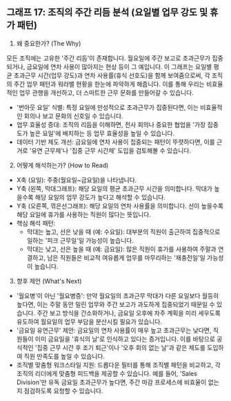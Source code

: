 ## 그래프 17: 조직의 주간 리듬 분석 (요일별 업무 강도 및 휴가 패턴)

1. 왜 중요한가? (The Why)

모든 조직에는 고유한 '주간 리듬'이 존재합니다. 월요일에 주간 보고로 초과근무가 집중되거나, 금요일에 연차 사용이 많아지는 현상 등이 그 예입니다. 이 그래프는 요일별 평균 초과근무 시간(업무 강도)과 연차 사용률(휴식 선호도)을 함께 보여줌으로써, 각 조직의 주간 업무 패턴과 워라밸 현황을 한눈에 파악하게 해줍니다. 이를 통해 우리는 비효율적인 업무 관행을 개선하고, 더 스마트한 근무 문화를 만들어갈 수 있습니다.

- '번아웃 요일' 식별: 특정 요일에 만성적으로 초과근무가 집중된다면, 이는 비효율적인 회의나 보고 문화의 신호일 수 있습니다.
- 업무 효율성 증대: 조직의 리듬을 이해하면, 전사 회의나 중요한 협업을 '가장 집중도가 높은 요일'에 배치하는 등 업무 효율성을 높일 수 있습니다.
- 데이터 기반 제도 개선: 금요일에 연차 사용이 집중되는 패턴이 뚜렷하다면, 이를 근거로 '유연 근무제'나 '집중 근무 시간제' 도입을 검토해볼 수 있습니다.

2. 어떻게 해석하는가? (How to Read)

- X축 (요일): 주중(월요일~금요일)을 나타냅니다.
- Y축 (왼쪽, 막대그래프): 해당 요일의 평균 초과근무 시간을 의미합니다. 막대가 높을수록 해당 요일의 업무 강도가 높다고 해석할 수 있습니다.
- Y축 (오른쪽, 꺾은선그래프): 해당 요일의 연차 사용률을 의미합니다. 선이 높을수록 해당 요일에 휴가를 사용하는 직원이 많다는 뜻입니다.
- 핵심 해석 패턴:
    - 막대는 높고, 선은 낮을 때 (예: 수요일): 대부분의 직원이 출근하여 집중적으로 일하는 '피크 근무일'일 가능성이 높습니다.
    - 막대는 낮고, 선은 높을 때 (예: 금요일): 많은 직원이 휴가를 사용하여 주말과 연결하고, 남은 직원들은 비교적 여유롭게 업무를 마무리하는 '재충전일'일 가능성이 높습니다.

3. 향후 제언 (What's Next)

- '월요병'이 아닌 '월요병증': 만약 월요일의 초과근무 막대가 다른 요일보다 월등히 높다면, 이는 주말 동안 밀린 업무와 주간 보고가 과도하게 집중되었기 때문일 수 있습니다. 주간 보고 방식을 간소화하거나, 금요일 오후에 차주 계획을 미리 세우도록 유도하여 월요일의 업무 부담을 분산시킬 필요가 있습니다.
- '금요일 유연근무' 제안: 금요일의 연차 사용률이 매우 높고 초과근무는 낮다면, 직원들이 이미 금요일을 '휴식의 날'로 인식하고 있다는 증거입니다. 이를 바탕으로 공식적인 '집중 근무 시간 후 조기 퇴근'이나 '오후 회의 없는 날'과 같은 제도를 도입하여 직원 만족도를 높일 수 있습니다.
- 조직별 맞춤형 워크스타일 지원: 드롭다운 필터를 통해 조직별 패턴을 비교하고, 각 조직의 리더에게 맞춤형 피드백을 제공할 수 있습니다. 예를 들어, 'Sales Division'만 유독 금요일 초과근무가 높다면, 주간 마감 프로세스에 비효율이 없는지 점검하도록 요청할 수 있습니다.